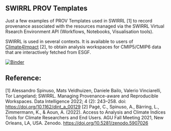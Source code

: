 
## SWIRRL PROV Templates

Just a few examples of PROV Templates used in SWIRRL [1] to record provenance associated with the resources managed via the SWIRRL Virtual Rsearch Environment API (Workflows, Notebooks, Visualisation tools).

SWIRRL is used in several contexts. It is available to users of  [Climate4Impact](https://climate4Impact.eu) [2], to obtain analysis workspaces for CMIP5/CMIP6 data that are interactively fetched from ESGF.

[![Binder](https://mybinder.org/badge_logo.svg)](https://mybinder.org/v2/gh/aspinuso/swirrl-templates-3de702b6/HEAD)


## Reference:

[1] Alessandro Spinuso, Mats Veldhuizen, Daniele Bailo, Valerio Vinciarelli, Tor Langeland; SWIRRL. Managing Provenance-aware and Reproducible Workspaces. Data Intelligence 2022; 4 (2): 243–258. doi: https://doi.org/10.1162/dint_a_00129
[2] Pagé, C., Spinuso, A., Bärring, L., Zimmermann, K., & Aoun, A. (2022). Access to Analysis and Climate Indices Tools for Climate Researchers and End Users. AGU Fall Meeting 2021, New Orleans, LA, USA. Zenodo. https://doi.org/10.5281/zenodo.5907026

